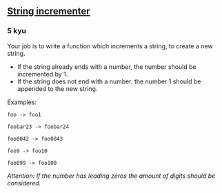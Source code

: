 <h2><a href=https://www.codewars.com/kata/54a91a4883a7de5d7800009c/train/python target="_blank">String incrementer</a></h2><h3>5 kyu</h3><p>Your job is to write a function which increments a string, to create a new string.</p><ul><li>If the string already ends with a number, the number should be incremented by 1.</li><li>If the string does not end with a number. the number 1 should be appended to the new string.</li></ul><p>Examples:</p><p><code>foo -&gt; foo1</code></p><p><code>foobar23 -&gt; foobar24</code></p><p><code>foo0042 -&gt; foo0043</code></p><p><code>foo9 -&gt; foo10</code></p><p><code>foo099 -&gt; foo100</code></p><p><em>Attention: If the number has leading zeros the amount of digits should be considered.</em></p>